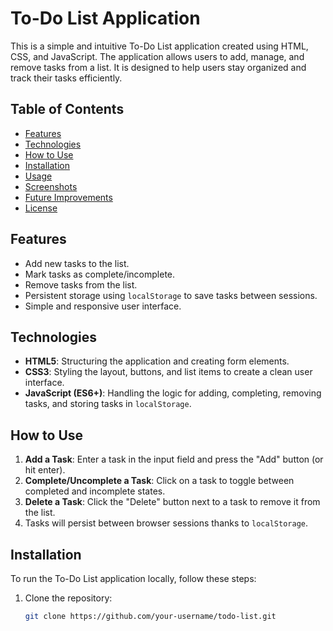 # To-Do List Application

This is a simple and intuitive To-Do List application created using HTML, CSS, and JavaScript. The application allows users to add, manage, and remove tasks from a list. It is designed to help users stay organized and track their tasks efficiently.

## Table of Contents

- [Features](#features)
- [Technologies](#technologies)
- [How to Use](#how-to-use)
- [Installation](#installation)
- [Usage](#usage)
- [Screenshots](#screenshots)
- [Future Improvements](#future-improvements)
- [License](#license)

## Features

- Add new tasks to the list.
- Mark tasks as complete/incomplete.
- Remove tasks from the list.
- Persistent storage using `localStorage` to save tasks between sessions.
- Simple and responsive user interface.

## Technologies

- **HTML5**: Structuring the application and creating form elements.
- **CSS3**: Styling the layout, buttons, and list items to create a clean user interface.
- **JavaScript (ES6+)**: Handling the logic for adding, completing, removing tasks, and storing tasks in `localStorage`.

## How to Use

1. **Add a Task**: Enter a task in the input field and press the "Add" button (or hit enter).
2. **Complete/Uncomplete a Task**: Click on a task to toggle between completed and incomplete states.
3. **Delete a Task**: Click the "Delete" button next to a task to remove it from the list.
4. Tasks will persist between browser sessions thanks to `localStorage`.

## Installation

To run the To-Do List application locally, follow these steps:

1. Clone the repository:
   ```bash
   git clone https://github.com/your-username/todo-list.git
